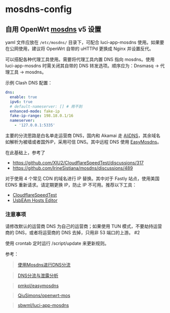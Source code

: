 # mosdns-config
## 自用 OpenWrt [mosdns](https://github.com/IrineSistiana/mosdns) v5 设置

yaml 文件应放在 `/etc/mosdns/` 目录下，可配合 luci-app-mosdns 使用。如果要在公网使用，建议将 OpenWrt 自带的 uHTTPd 更换成 Nginx 并设置反代。

可以搭配各种代理工具使用。需要将代理工具内置 DNS 指向 mosdns。使用 luci-app-mosdns 时需关闭其自带的 DNS 转发选项。顺序应为：Dnsmasq &rarr; 代理工具 &rarr; mosdns。

示例 Clash DNS 配置：

```yaml
dns:
  enable: true
  ipv6: true
  # default-nameserver: [] # 用不到
  enhanced-mode: fake-ip
  fake-ip-range: 198.18.0.1/16
  nameserver:
    - '127.0.0.1:5335'
```

主要的分流思路是白名单走运营商 DNS，国内和 Akamai 走 [AliDNS](https://alidns.com/)，其余域名如解析为被墙或者国外IP，采用可信 DNS。其中远程 DNS 使用 [EasyMosdns](https://apad.pro/dns-doh/)。

在此基础上，参考了

- https://github.com/XIU2/CloudflareSpeedTest/discussions/317
- https://github.com/IrineSistiana/mosdns/discussions/489

对于使用 4 个常见 CDN 的域名进行 IP 替换。其中对于 Fastly 站点，使用美国 EDNS 重新请求。请定期更换 IP，防止 IP 不可用。推荐以下工具：

- [CloudflareSpeedTest](https://github.com/XIU2/CloudflareSpeedTest)
- [UsbEAm Hosts Editor](https://www.dogfight360.com/blog/475/)

### 注意事项

请修改默认的运营商 DNS 为自己的运营商；如果使用 TUN 模式，不要劫持运营商的 DNS，或者将运营商的 DNS 去掉，只用非 53 端口的上游。 #2

使用 crontab 定时运行 /script/update 来更新规则。

参考：

>[使用Mosdns进行DNS分流](https://apad.pro/mosdns-client/)

>[DNS分流与泄露分析](https://apad.pro/dns-leak/)

>[pmkol/easymosdns](https://github.com/pmkol/easymosdns)

>[QiuSimons/openwrt-mos](https://github.com/QiuSimons/openwrt-mos)

>[sbwml/luci-app-mosdns](https://github.com/sbwml/luci-app-mosdns)
